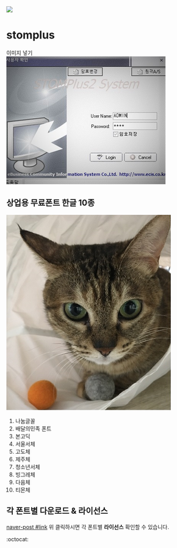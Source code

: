 <img src="https://img.shields.io/badge/license-mit-orange">

# stomplus
이미지 넣기  
![stom login](/images/login-g.jpg)

## 상업용 무료폰트 한글 10종

![테스트페이지](/images/profile1.png)

1. 나눔글꼴   
2. 배달의민족 폰트 
3. 본고딕 
4. 서울서체 
5. 고도체 
6. 제주체 
7. 청소년서체 
8. 빙그레체 
9. 다음체 
10. 티몬체 

## 각 폰트별 다운로드 & 라이선스
[naver-post #link](https:/post.naver.com/viewer/postView.nhn?volumeNo=16277816)
위 클릭하시면 각 폰트별 **라이선스** 확인할 수 있습니다.

:octocat:
